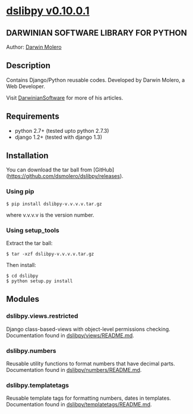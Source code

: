 [dslibpy v0.10.0.1](https://github.com/dsmolero/dslibpy)
========================================================

DARWINIAN SOFTWARE LIBRARY FOR PYTHON
-------------------------------------
Author: [Darwin Molero](http://blog.darwiniansoftware.com/about)

Description
-----------
Contains Django/Python reusable codes. Developed by Darwin Molero, a Web
Developer.

Visit [DarwinianSoftware](http://blog.darwiniansoftware.com) for more of his
articles.

Requirements
------------
* python 2.7+   (tested upto python 2.7.3)
* django 1.2+   (tested with django 1.3)

Installation
------------
You can download the tar ball from [GitHub]
(https://github.com/dsmolero/dslibpy/releases).

### Using pip

    $ pip install dslibpy-v.v.v.v.tar.gz

where v.v.v.v is the version number.

### Using setup_tools
Extract the tar ball:

    $ tar -xzf dslibpy-v.v.v.v.tar.gz

Then install:

    $ cd dslibpy
    $ python setup.py install

Modules
-------

### dslibpy.views.restricted
Django class-based-views with object-level permissions checking.
Documentation found in [dslibpy/views/README.md](dslibpy/views/README.md).

### dslibpy.numbers
Reusable utility functions to format numbers that have decimal parts.
Documentation found in [dslibpy/numbers/README.md](dslibpy/numbers/README.md).

### dslibpy.templatetags
Reusable template tags for formatting numbers, dates in templates. Documentation
found in [dslibpy/templatetags/README.md](dslibpy/templatetags/README.md).

